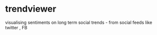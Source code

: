 # trendviewer
visualising sentiments on long term social trends - from social feeds like twitter , FB

